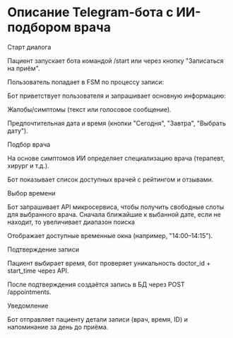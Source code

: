 # Описание Telegram-бота с ИИ-подбором врача

Старт диалога

Пациент запускает бота командой /start или через кнопку "Записаться на приём".

Пользователь попадает в FSM по процессу записи:

Бот приветствует пользователя и запрашивает основную информацию:

Жалобы/симптомы (текст или голосовое сообщение).

Предпочтительная дата и время (кнопки "Сегодня", "Завтра", "Выбрать дату").

Подбор врача

На основе симптомов ИИ определяет специализацию врача (терапевт, хирург и т.д.).

Бот показывает список доступных врачей с рейтингом и отзывами.

Выбор времени

Бот запрашивает API микросервиса, чтобы получить свободные слоты для выбранного врача. Сначала ближайшие к выбанной дате, если не находит, то увеличивает диапазон поиска

Отображает доступные временные окна (например, "14:00–14:15").

Подтверждение записи

Пациент выбирает время, бот проверяет уникальность doctor_id + start_time через API.

После подтверждения создаётся запись в БД через POST /appointments.

Уведомление

Бот отправляет пациенту детали записи (врач, время, ID) и напоминание за день до приёма.